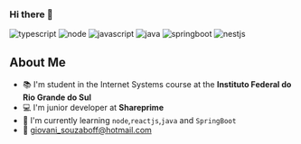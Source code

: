 ### Hi there 👋
![typescript](https://img.shields.io/badge/typescript%20-blue.svg)
![node](https://img.shields.io/badge/node-green.svg)
![javascript](https://img.shields.io/badge/javascript%20-yellow.svg)
![java](https://img.shields.io/badge/java%20-orange.svg)
![springboot](https://img.shields.io/badge/springboot%20-green.svg)
![nestjs](https://img.shields.io/badge/nestjs%20-red.svg)

## About Me
- 📚 I'm student in the Internet Systems course at the **Instituto Federal do Rio Grande do Sul**
- 💻 I'm junior developer at **Shareprime**
- 🌱 I'm currently learning `node`,`reactjs`,`java` and `SpringBoot`
- 📧 giovani_souzaboff@hotmail.com

